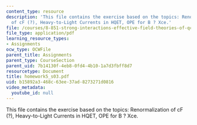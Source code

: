 ```yaml
---
content_type: resource
description: 'This file contains the exercise based on the topics: Renormalization
  of cF (?), Heavy-to-Light Currents in HQET, OPE for B ? Xce.'
file: /courses/8-851-strong-interactions-effective-field-theories-of-qcd-spring-2006/b15892a3468c63ee37ad8273271d0816_homework5_s03.pdf
file_type: application/pdf
learning_resource_types:
- Assignments
ocw_type: OCWFile
parent_title: Assignments
parent_type: CourseSection
parent_uid: 7b14130f-4eb8-0fd4-4b10-1a7d3fbff8d7
resourcetype: Document
title: homework5_s03.pdf
uid: b15892a3-468c-63ee-37ad-8273271d0816
video_metadata:
  youtube_id: null
---
```

This file contains the exercise based on the topics: Renormalization of cF (?), Heavy-to-Light Currents in HQET, OPE for B ? Xce.

